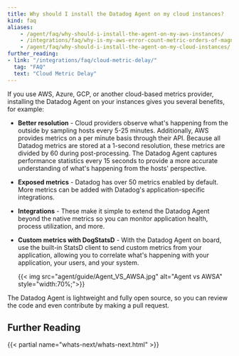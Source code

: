 ```yaml
---
title: Why should I install the Datadog Agent on my cloud instances?
kind: faq
aliases:
    - /agent/faq/why-should-i-install-the-agent-on-my-aws-instances/
    - /integrations/faq/why-is-my-aws-error-count-metric-orders-of-magnitude-lower-in-datadog-than-cloudwatch/
    - /agent/faq/why-should-i-install-the-agent-on-my-cloud-instances/
further_reading:
- link: "/integrations/faq/cloud-metric-delay/"
  tag: "FAQ"
  text: "Cloud Metric Delay"
---
```


If you use AWS, Azure, GCP, or another cloud-based metrics provider, installing the Datadog Agent on your instances gives you several benefits, for example:

* **Better resolution** - Cloud providers observe what's happening from the outside by sampling hosts every 5-25 minutes. Additionally, AWS provides metrics on a per minute basis through their API. Because all Datadog metrics are stored at a 1-second resolution, these metrics are divided by 60 during post-processing. The Datadog Agent captures performance statistics every 15 seconds to provide a more accurate understanding of what's happening from the hosts' perspective.

* **Exposed metrics** - Datadog has over 50 metrics enabled by default. More metrics can be added with Datadog's application-specific integrations.

* **Integrations** - These make it simple to extend the Datadog Agent beyond the native metrics so you can monitor application health, process utilization, and more.

* **Custom metrics with DogStatsD** - With the Datadog Agent on board, use the built-in StatsD client to send custom metrics from your application, allowing you to correlate what's happening with your application, your users, and your system.

  {{< img src="agent/guide/Agent_VS_AWSA.jpg" alt="Agent vs AWSA" style="width:70%;">}}

The Datadog Agent is lightweight and fully open source, so you can review the code and even contribute by making a pull request.

## Further Reading

{{< partial name="whats-next/whats-next.html" >}}
